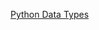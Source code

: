 [Python Data Types](https://www.w3schools.com/python/python_datatypes.asp?goalId=0b45f5e9-e5ad-43f9-8b49-dcc82a33195a)
